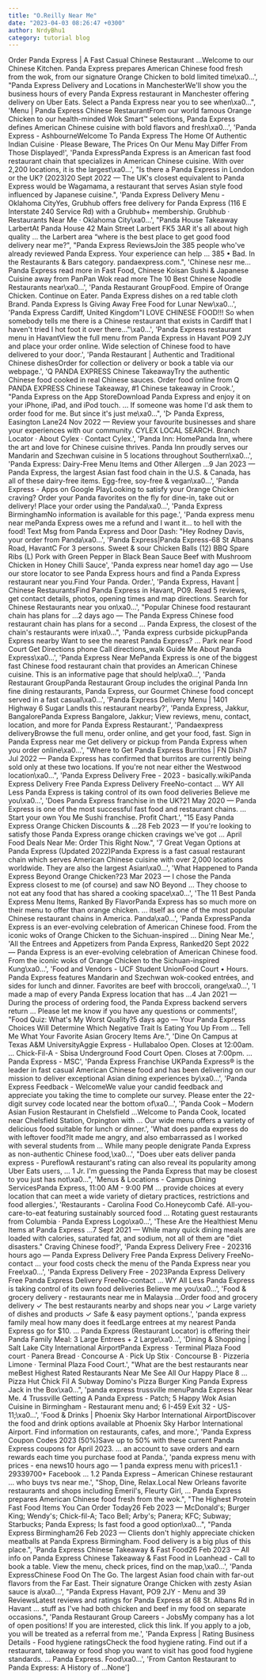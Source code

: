 ```yaml
---
title: "O.Reilly Near Me"
date: "2023-04-03 08:26:47 +0300"
author: NrdyBhu1
category: tutorial blog
---
```

Order Panda Express | A Fast Casual Chinese Restaurant ...Welcome to our Chinese Kitchen. Panda Express prepares American Chinese food fresh from the wok, from our signature Orange Chicken to bold limited time\xa0...', "Panda Express Delivery and Locations in ManchesterWe'll show you the business hours of every Panda Express restaurant in Manchester offering delivery on Uber Eats. Select a Panda Express near you to see when\xa0...", 'Menu | Panda Express Chinese RestaurantFrom our world famous Orange Chicken to our health-minded Wok Smart™ selections, Panda Express defines American Chinese cuisine with bold flavors and fresh\xa0...', 'Panda Express - AshbourneWelcome To Panda Express The Home Of Authentic Indian Cuisine · Please Beware, The Prices On Our Menu May Differ From Those Displayed!', 'Panda ExpressPanda Express is an American fast food restaurant chain that specializes in American Chinese cuisine. With over 2,200 locations, it is the largest\xa0...', "Is there a Panda Express in London or the UK? (2023)20 Sept 2022 — The UK's closest equivalent to Panda Express would be Wagamama, a restaurant that serves Asian style food influenced by Japanese cuisine.", 'Panda Express Delivery Menu - Oklahoma CityYes, Grubhub offers free delivery for Panda Express (116 E Interstate 240 Service Rd) with a Grubhub+ membership. Grubhub · Restaurants Near Me · Oklahoma City\xa0...', "Panda House Takeaway LarbertAt Panda House 42 Main Street Larbert FK5 3AR it's all about high quality ... the Larbert area “where is the best place to get good food delivery near me?", "Panda Express ReviewsJoin the 385 people who've already reviewed Panda Express. Your experience can help ... 385 • Bad. In the Restaurants & Bars category. pandaexpress.com.", 'Chinese nesr me... Panda Express read more in Fast Food, Chinese Koisan Sushi & Japanese Cuisine away from PanPan Wok read more The 10 Best Chinese Noodle Restaurants near\xa0...', 'Panda Restaurant GroupFood. Empire of Orange Chicken. Continue on Eater. Panda Express dishes on a red table cloth Brand. Panda Express Is Giving Away Free Food for Lunar New\xa0...', 'Panda Express Cardiff, United Kingdom"I LOVE CHINESE FOOD!!! So when somebody tells me there is a Chinese restaurant that exists in Cardiff that I haven\'t tried I hot foot it over there…"\xa0...', 'Panda Express restaurant menu in HavantView the full menu from Panda Express in Havant PO9 2JY and place your order online. Wide selection of Chinese food to have delivered to your door.', 'Panda Restaurant | Authentic and Traditional Chinese dishesOrder for collection or delivery or book a table via our webpage.', 'Q PANDA EXPRESS Chinese TakeawayTry the authentic Chinese food cooked in real Chinese sauces. Order food online from Q PANDA EXPRESS Chinese Takeaway, #1 Chinese takeaway in Crook.', "Panda Express on the App StoreDownload Panda Express and enjoy it on your iPhone, iPad, and iPod touch. ... If someone was home I'd ask them to order food for me. But since it's just me\xa0...", '▷ Panda Express, Easington Lane24 Nov 2022 — Review your favourite businesses and share your experiences with our community. CYLEX LOCAL SEARCH. Branch Locator · About Cylex · Contact Cylex.', 'Panda Inn: HomePanda Inn, where the art and love for Chinese cuisine thrives. Panda Inn proudly serves our Mandarin and Szechwan cuisine in 5 locations throughout Southern\xa0...', 'Panda Express: Dairy-Free Menu Items and Other Allergen ...9 Jan 2023 — Panda Express, the largest Asian fast food chain in the U.S. & Canada, has all of these dairy-free items. Egg-free, soy-free & vegan\xa0...', 'Panda Express - Apps on Google PlayLooking to satisfy your Orange Chicken craving? Order your Panda favorites on the fly for dine-in, take out or delivery! Place your order using the Panda\xa0...', 'Panda Express BirminghamNo information is available for this page.', 'Panda express menu near mePanda Express owes me a refund and I want it... to hell with the food! Text Msg from Panda Express and Door Dash: "Hey Rodney Davis, your order from Panda\xa0...', 'Panda Express|Panda Express-68 St Albans Road, HavantC For 3 persons. Sweet & sour Chicken Balls (12) BBQ Spare Ribs (L) Pork with Green Pepper in Black Bean Sauce Beef with Mushroom Chicken in Honey Chilli Sauce', 'Panda express near home1 day ago — Use our store locator to see Panda Express hours and find a Panda Express restaurant near you.Find Your Panda. Order.', 'Panda Express, Havant | Chinese RestaurantsFind Panda Express in Havant, PO9. Read 5 reviews, get contact details, photos, opening times and map directions. Search for Chinese Restaurants near you on\xa0...', "Popular Chinese food restaurant chain has plans for ...2 days ago — The Panda Express Chinese food restaurant chain has plans for a second ... Panda Express, the closest of the chain's restaurants were in\xa0...", 'Panda express curbside pickupPanda Express nearby Want to see the nearest Panda Express? ... Park near Food Court Get Directions phone Call directions_walk Guide Me About Panda Express\xa0...', 'Panda Express Near MePanda Express is one of the biggest fast Chinese food restaurant chain that provides an American Chinese cuisine. This is an informative page that should help\xa0...', 'Panda Restaurant GroupPanda Restaurant Group includes the original Panda Inn fine dining restaurants, Panda Express, our Gourmet Chinese food concept served in a fast casual\xa0...', 'Panda Express Delivery Menu | 1401 Highway 6 Sugar LandIs this restaurant nearby?', 'Panda Express, Jakkur, BangalorePanda Express Bangalore, Jakkur; View reviews, menu, contact, location, and more for Panda Express Restaurant.', 'Pandaexpress deliveryBrowse the full menu, order online, and get your food, fast. Sign in Panda Express near me Get delivery or pickup from Panda Express when you order online\xa0...', "Where to Get Panda Express Burritos | FN Dish7 Jul 2022 — Panda Express has confirmed that burritos are currently being sold only at these two locations. If you're not near either the Westwood location\xa0...", 'Panda Express Delivery Free - 2023 - basically.wikiPanda Express Delivery Free Panda Express Delivery FreeNo-contact ... WY All Less Panda Express is taking control of its own food deliveries Believe me you\xa0...', 'Does Panda Express franchise in the UK?21 May 2020 — Panda Express is one of the most successful fast food and restaurant chains. ... Start your own You Me Sushi franchise. Profit Chart.', "15 Easy Panda Express Orange Chicken Discounts & ...28 Feb 2023 — If you're looking to satisfy those Panda Express orange chicken cravings we've got ... April Food Deals Near Me: Order This Right Now.", '7 Great Vegan Options at Panda Express (Updated 2022)Panda Express is a fast casual restaurant chain which serves American Chinese cuisine with over 2,000 locations worldwide. They are also the largest Asian\xa0...', 'What Happened to Panda Express Beyond Orange Chicken?23 Mar 2023 — I chose the Panda Express closest to me (of course) and saw NO Beyond ... They choose to not eat any food that has shared a cooking space\xa0...', 'The 11 Best Panda Express Menu Items, Ranked By FlavorPanda Express has so much more on their menu to offer than orange chicken. ... itself as one of the most popular Chinese restaurant chains in America. Panda\xa0...', 'Panda ExpressPanda Express is an ever-evolving celebration of American Chinese food. From the iconic woks of Orange Chicken to the Sichuan-inspired ... Dining Near Me.', 'All the Entrees and Appetizers from Panda Express, Ranked20 Sept 2022 — Panda Express is an ever-evolving celebration of American Chinese food. From the iconic woks of Orange Chicken to the Sichuan-inspired Kung\xa0...', 'Food and Vendors - UCF Student UnionFood Court • Hours. Panda Express features Mandarin and Szechwan wok-cooked entrées, and sides for lunch and dinner. Favorites are beef with broccoli, orange\xa0...', 'I made a map of every Panda Express location that has ...4 Jan 2021 — During the process of ordering food, the Panda Express backend servers return ... Please let me know if you have any questions or comments!', "Food Quiz: What's My Worst Quality?5 days ago — Your Panda Express Choices Will Determine Which Negative Trait Is Eating You Up From ... Tell Me What Your Favorite Asian Grocery Items Are.", 'Dine On Campus at Texas A&M UniversityAggie Express - Hullabaloo Open. Closes at 12:00am. ... Chick-Fil-A - Sbisa Underground Food Court Open. Closes at 7:00pm. ... Panda Express - MSC', 'Panda Express Franchise UKPanda Express® is the leader in fast casual American Chinese food and has been delivering on our mission to deliver exceptional Asian dining experiences by\xa0...', 'Panda Express Feedback - WelcomeWe value your candid feedback and appreciate you taking the time to complete our survey. Please enter the 22-digit survey code located near the bottom of\xa0...', 'Panda Cook – Modern Asian Fusion Restaurant in Chelsfield ...Welcome to Panda Cook, located near Chelsfield Station, Orpington with ... Our wide menu offers a variety of delicious food suitable for lunch or dinner.', 'What does panda express do with leftover food?It made me angry, and also embarrassed as I worked with several students from ... While many people denigrate Panda Express as non-authentic Chinese food,\xa0...', "Does uber eats deliver panda express - PureflowA restaurant's rating can also reveal its popularity among Uber Eats users, ... 1 Jr. I'm guessing the Panda Express that may be closest to you just has not\xa0...", 'Menus & Locations - Campus Dining ServicesPanda Express, 11:00 AM - 9:00 PM ... provide choices at every location that can meet a wide variety of dietary practices, restrictions and food allergies.', 'Restaurants - Carolina Food Co.Honeycomb Café. All-you-care-to-eat featuring sustainably sourced food ... Rotating guest restaurants from Columbia · Panda Express Logo\xa0...', 'These Are the Healthiest Menu Items at Panda Express ...7 Sept 2021 — While many quick dining meals are loaded with calories, saturated fat, and sodium, not all of them are "diet disasters." Craving Chinese food?', 'Panda Express Delivery Free - 202316 hours ago — Panda Express Delivery Free Panda Express Delivery FreeNo-contact ... your food costs check the menu of the Panda Express near you Free\xa0...', 'Panda Express Delivery Free - 2023Panda Express Delivery Free Panda Express Delivery FreeNo-contact ... WY All Less Panda Express is taking control of its own food deliveries Believe me you\xa0...', 'Food & grocery delivery - restaurants near me in Malaysia ...Order food and grocery delivery ✓ The best restaurants nearby and shops near you ✓ Large variety of dishes and products ✓ Safe & easy payment options.', 'panda express family meal how many does it feedLarge entrees at my nearest Panda Express go for $10. ... Panda Express (Restaurant Locator) is offering their Panda Family Meal: 3 Large Entrees + 2 Large\xa0...', 'Dining & Shopping | Salt Lake City International AirportPanda Express · Terminal Plaza Food court · Panera Bread · Concourse A · Pick Up Stix · Concourse B · Pizzeria Limone · Terminal Plaza Food Court.', "What are the best restaurants near meBest Highest Rated Restaurants Near Me See All Our Happy Place 8 ... Pizza Hut Chick Fil A Subway Domino's Pizza Burger King Panda Express Jack in the Box\xa0...", 'panda express trussville menuPanda Express Near Me. 4 Trussville Getting A Panda Express - Patch; 5 Happy Wok Asian Cuisine in Birmingham - Restaurant menu and; 6 I-459 Exit 32 - US-11;\xa0...', 'Food & Drinks | Phoenix Sky Harbor International AirportDiscover the food and drink options available at Phoenix Sky Harbor International Airport. Find information on restaurants, cafes, and more.', 'Panda Express Coupon Codes 2023 (50%)Save up to 50% with these current Panda Express coupons for April 2023. ... an account to save orders and earn rewards each time you purchase food at Panda.', 'panda express menu with prices - ena news10 hours ago — 1 panda express menu with prices1.1 · 29339700+ Facebook ... 1.2 Panda Express – American Chinese restaurant ... who buys tvs near me.', "Shop, Dine, Relax.Local New Orleans favorite restaurants and shops including Emeril's, Fleurty Girl, ... Panda Express prepares American Chinese food fresh from the wok.", "The Highest Protein Fast Food Items You Can Order Today26 Feb 2023 — McDonald's; Burger King; Wendy's; Chick-fil-A; Taco Bell; Arby's; Panera; KFC; Subway; Starbucks; Panda Express; Is fast food a good option\xa0...", "Panda Express Birmingham26 Feb 2023 — Clients don't highly appreciate chicken meatballs at Panda Express Birmingham. Food delivery is a big plus of this place.", 'Panda Express Chinese Takeaway & Fast Food26 Feb 2023 — All info on Panda Express Chinese Takeaway & Fast Food in Loanhead - Call to book a table. View the menu, check prices, find on the map,\xa0...', 'Panda ExpressChinese Food On The Go. The largest Asian food chain with far-out flavors from the Far East. Their signature Orange Chicken with zesty Asian sauce is a\xa0...', "Panda Express Havant, PO9 2JY - Menu and 39 ReviewsLatest reviews and ratings for Panda Express at 68 St. Albans Rd in Havant ... stuff as I've had both chicken and beef in my food on separate occasions.", 'Panda Restaurant Group Careers - JobsMy company has a lot of open positions! If you are interested, click this link. If you apply to a job, you will be treated as a referral from me.', 'Panda Express | Rating Business Details - Food hygiene ratingsCheck the food hygiene rating. Find out if a restaurant, takeaway or food shop you want to visit has good food hygiene standards. ... Panda Express. Food\xa0...', 'From Canton Restaurant to Panda Express: A History of ...None']